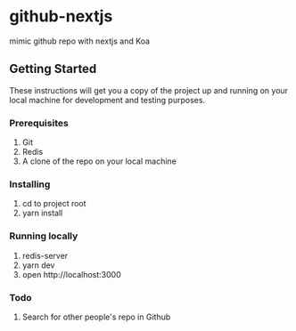 # github-nextjs
mimic github repo with nextjs and Koa
## Getting Started

These instructions will get you a copy of the project up and running on your local machine for development and testing purposes.

### Prerequisites

1. Git
2. Redis
3. A clone of the repo on your local machine

### Installing

1. cd to project root
2. yarn install

### Running locally
1. redis-server
2. yarn dev
3. open http://localhost:3000

### Todo
1. Search for other people's repo in Github
